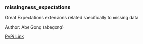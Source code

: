 ### missingness_expectations
Great Expectations extensions related specifically to missing data

Author: Abe Gong ([abegong](https://github.com/abegong))

[PyPi Link](https://pypi/python.org/pypi/missingness_expectations)
